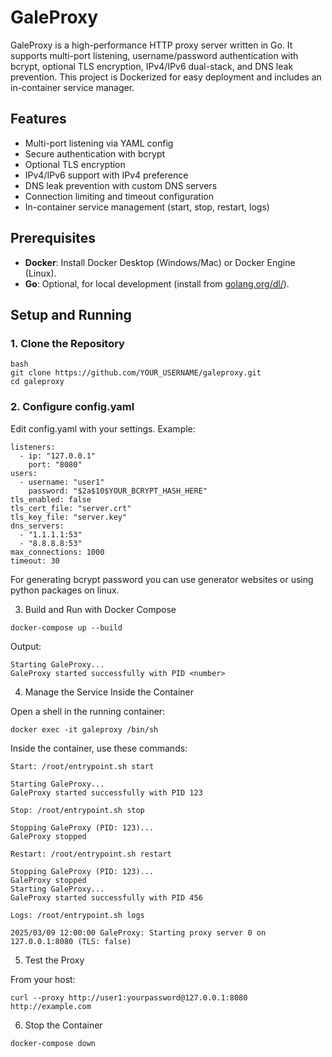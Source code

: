 # GaleProxy

GaleProxy is a high-performance HTTP proxy server written in Go. It supports multi-port listening, username/password authentication with bcrypt, optional TLS encryption, IPv4/IPv6 dual-stack, and DNS leak prevention. This project is Dockerized for easy deployment and includes an in-container service manager.

## Features
- Multi-port listening via YAML config
- Secure authentication with bcrypt
- Optional TLS encryption
- IPv4/IPv6 support with IPv4 preference
- DNS leak prevention with custom DNS servers
- Connection limiting and timeout configuration
- In-container service management (start, stop, restart, logs)

## Prerequisites
- **Docker**: Install Docker Desktop (Windows/Mac) or Docker Engine (Linux).
- **Go**: Optional, for local development (install from [golang.org/dl/](https://golang.org/dl/)).



## Setup and Running

### 1. Clone the Repository
```
bash
git clone https://github.com/YOUR_USERNAME/galeproxy.git
cd galeproxy
```

### 2. Configure config.yaml

Edit config.yaml with your settings. Example:
```
listeners:
  - ip: "127.0.0.1"
    port: "8080"
users:
  - username: "user1"
    password: "$2a$10$YOUR_BCRYPT_HASH_HERE"
tls_enabled: false
tls_cert_file: "server.crt"
tls_key_file: "server.key"
dns_servers:
  - "1.1.1.1:53"
  - "8.8.8.8:53"
max_connections: 1000
timeout: 30
```

For generating bcrypt password you can use generator websites or using python packages on linux.


3. Build and Run with Docker Compose
```
docker-compose up --build
```

Output:
```
Starting GaleProxy...
GaleProxy started successfully with PID <number>
```

4. Manage the Service Inside the Container

Open a shell in the running container:
```
docker exec -it galeproxy /bin/sh
```

Inside the container, use these commands:

    Start: /root/entrypoint.sh start

```
Starting GaleProxy...
GaleProxy started successfully with PID 123
```

    Stop: /root/entrypoint.sh stop

```
Stopping GaleProxy (PID: 123)...
GaleProxy stopped
```

    Restart: /root/entrypoint.sh restart

```
Stopping GaleProxy (PID: 123)...
GaleProxy stopped
Starting GaleProxy...
GaleProxy started successfully with PID 456
```

    Logs: /root/entrypoint.sh logs
```
2025/03/09 12:00:00 GaleProxy: Starting proxy server 0 on 127.0.0.1:8080 (TLS: false)
```

5. Test the Proxy

From your host:

```
curl --proxy http://user1:yourpassword@127.0.0.1:8080 http://example.com
```

6. Stop the Container

```
docker-compose down
```
